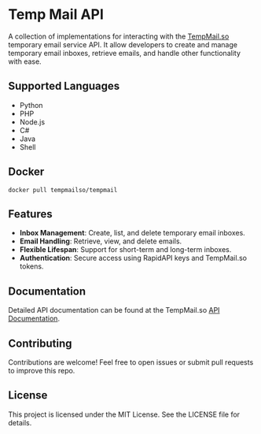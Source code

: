 # Temp Mail API

A collection of implementations for interacting with the [TempMail.so](https://tempmail.so) temporary email service API. It allow developers to create and manage temporary email inboxes, retrieve emails, and handle other functionality with ease.  

## Supported Languages  

- Python
- PHP  
- Node.js
- C#
- Java
- Shell

## Docker 

    docker pull tempmailso/tempmail

## Features  
- **Inbox Management**: Create, list, and delete temporary email inboxes.  
- **Email Handling**: Retrieve, view, and delete emails.  
- **Flexible Lifespan**: Support for short-term and long-term inboxes.  
- **Authentication**: Secure access using RapidAPI keys and TempMail.so tokens.

## Documentation

Detailed API documentation can be found at the TempMail.so [API Documentation](https://tempmail.so/temp-mail-api).

## Contributing

Contributions are welcome! Feel free to open issues or submit pull requests to improve this repo.

## License
This project is licensed under the MIT License. See the LICENSE file for details.
